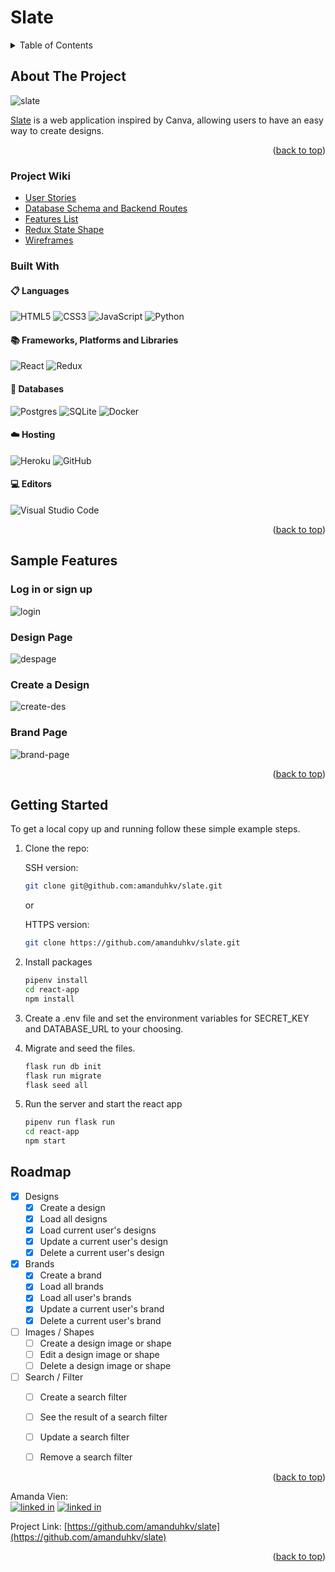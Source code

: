 # Slate

<!-- TABLE OF CONTENTS -->
<details>
  <summary>Table of Contents</summary>
  <ol>
    <li>
      <a href="#about-the-project">About The Project</a>
      <ul>
        <li><a href="#project-wiki">Project Wiki</a></li>
        <li><a href="#built-with">Built With</a></li>
      </ul>
    </li>
    <li>
      <a href="#sample-features">Sample Features</a>
    </li>
    <li>
      <a href="#getting-started">Getting Started</a>
    </li>
    <li><a href="#roadmap">Roadmap</a></li>
  </ol>
</details>

<!-- ABOUT THE PROJECT -->
## About The Project
![slate](https://user-images.githubusercontent.com/105696861/200223816-6747bd49-24f9-4dd9-a563-e13a102ff674.png)


[Slate](https://slate-canva.herokuapp.com/) is a web application inspired by Canva, allowing users to have an easy way to create designs.

<p align="right">(<a href="#readme-top">back to top</a>)</p>

### Project Wiki
* [User Stories](https://github.com/amanduhkv/slate/wiki/User-Stories)
* [Database Schema and Backend Routes](https://github.com/amanduhkv/slate/wiki/Database-Schema-and-Backend-Routes)
* [Features List](https://github.com/amanduhkv/slate/wiki/Features-List)
* [Redux State Shape](https://github.com/amanduhkv/slate/wiki/Redux-Store-State)
* [Wireframes](https://github.com/amanduhkv/slate/wiki/Wireframes)



### Built With
#### 📋 Languages
![HTML5](https://img.shields.io/badge/html5-%23E34F26.svg?style=for-the-badge&logo=html5&logoColor=white)
![CSS3](https://img.shields.io/badge/css3-%231572B6.svg?style=for-the-badge&logo=css3&logoColor=white)
![JavaScript](https://img.shields.io/badge/javascript-%23323330.svg?style=for-the-badge&logo=javascript&logoColor=%23F7DF1E)
![Python](https://img.shields.io/badge/python-3670A0?style=for-the-badge&logo=python&logoColor=ffdd54)

#### 📚 Frameworks, Platforms and Libraries
![React](https://img.shields.io/badge/react-%2320232a.svg?style=for-the-badge&logo=react&logoColor=%2361DAFB)
![Redux](https://img.shields.io/badge/redux-%23593d88.svg?style=for-the-badge&logo=redux&logoColor=white)

#### 💾 Databases
![Postgres](https://img.shields.io/badge/postgres-%23316192.svg?style=for-the-badge&logo=postgresql&logoColor=white)
![SQLite](https://img.shields.io/badge/sqlite-%2307405e.svg?style=for-the-badge&logo=sqlite&logoColor=white)
![Docker](https://img.shields.io/badge/docker-%230db7ed.svg?style=for-the-badge&logo=docker&logoColor=white)

#### ☁️ Hosting
![Heroku](https://img.shields.io/badge/heroku-%23430098.svg?style=for-the-badge&logo=heroku&logoColor=white)
![GitHub](https://img.shields.io/badge/github-%23121011.svg?style=for-the-badge&logo=github&logoColor=white)

#### 💻 Editors
![Visual Studio Code](https://img.shields.io/badge/Visual%20Studio%20Code-0078d7.svg?style=for-the-badge&logo=visual-studio-code&logoColor=white)

<p align="right">(<a href="#readme-top">back to top</a>)</p>

<!-- SAMPLE FEATURES -->
## Sample Features
### Log in or sign up
![login](https://user-images.githubusercontent.com/105696861/200228982-0f0eba9e-e035-4fd5-bb56-56b5d7c08e2b.png)
### Design Page
![despage](https://user-images.githubusercontent.com/105696861/200228161-cafef450-e27b-422f-8c99-be6b0c280c19.png)
### Create a Design
![create-des](https://user-images.githubusercontent.com/105696861/200228206-307825f0-5325-460f-9db3-384fcb9fac46.png)
### Brand Page
![brand-page](https://user-images.githubusercontent.com/105696861/200228242-f548c96c-d363-410f-abcc-ebdbf3228a00.png)




<p align="right">(<a href="#readme-top">back to top</a>)</p>

<!-- GETTING STARTED -->
## Getting Started

To get a local copy up and running follow these simple example steps.

1. Clone the repo:

    SSH version:
    ```sh
    git clone git@github.com:amanduhkv/slate.git
    ```
    or

    HTTPS version:
    ```sh
    git clone https://github.com/amanduhkv/slate.git
    ```

2. Install packages
    ```sh
    pipenv install
    cd react-app
    npm install
    ```
3. Create a .env file and set the environment variables for SECRET_KEY and DATABASE_URL to your choosing.

4. Migrate and seed the files.
    ```sh
    flask run db init
    flask run migrate
    flask seed all
    ```
5. Run the server and start the react app
    ```sh
    pipenv run flask run
    cd react-app
    npm start
    ```

<!-- ROADMAP -->
## Roadmap

- [x] Designs
    - [x] Create a design
    - [x] Load all designs
    - [x] Load current user's designs
    - [x] Update a current user's design
    - [x] Delete a current user's design
- [x] Brands
    - [x] Create a brand
    - [x] Load all brands
    - [x] Load all user's brands
    - [x] Update a current user's brand
    - [x] Delete a current user's brand
    
- [ ] Images / Shapes
    - [ ] Create a design image or shape
    - [ ] Edit a design image or shape
    - [ ] Delete a design image or shape
   
- [ ] Search / Filter
    - [ ] Create a search filter
    - [ ] See the result of a search filter
    - [ ] Update a search filter
    - [ ] Remove a search filter


<p align="right">(<a href="#readme-top">back to top</a>)</p>


<!-- CONTACT -->

Amanda Vien:
<br>
[![linked in][linkedin-icon]][linkedin-url-amanda]
[![linked in][github-icon]][github-url-amanda]
<br>


Project Link: [https://github.com/amanduhkv/slate](https://github.com/amanduhkv/slate)

<p align="right">(<a href="#readme-top">back to top</a>)</p>



<!-- MARKDOWN LINKS & IMAGES -->
[linkedin-icon]: https://skillicons.dev/icons?i=linkedin
[github-icon]: https://skillicons.dev/icons?i=github
[linkedin-url-amanda]: https://www.linkedin.com/in/amandakvien/
[github-url-amanda]: https://github.com/amanduhkv
[React.js]: https://img.shields.io/badge/React-20232A?style=for-the-badge&logo=react&logoColor=61DAFB
[React-url]: https://reactjs.org/
